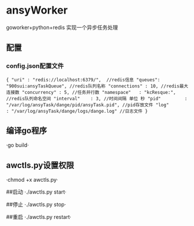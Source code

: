# ansyWorker

goworker+python+redis 实现一个异步任务处理

## 配置
### config.json配置文件

`{
  "uri" : "redis://localhost:6379/",  //redis信息
  "queues": "900sui:ansyTaskQueue", //redis队列名称
  "connections" : 10, //redis最大连接数
  "concurrency" : 5, //任务并行数
  "namespace"   : "kcResque:", //redis队列命名空间
  "interval"    : 3, //时间间隔 单位 秒
  "pid"         : "/var/log/ansyTask/dange/pid/ansyTask.pid", //pid存放文件
  "log"         : "/var/log/ansyTask/dange/logs/dange.log" //日志文件
}`

## 编译go程序
·go build·

## awctls.py设置权限
·chmod +x awctls.py·

##启动
·./awctls.py start·

##停止
·./awctls.py stop·

##重启
·./awctls.py restart·

